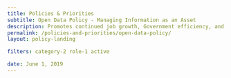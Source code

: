 ```yaml
---
title: Policies & Priorities
subtitle: Open Data Policy - Managing Information as an Asset
description: Promotes continued job growth, Government efficiency, and the social good that can be gained from opening Government data to the public. New and modernized Government information resources shall be open and machine readable.
permalink: /policies-and-priorities/open-data-policy/
layout: policy-landing

filters: category-2 role-1 active

date: June 1, 2019
---
```

